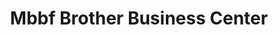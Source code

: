---
title: "Mbbf Brother Business Center"
url: /zwedru/mbbf-brother-business-center-dehsuah-street/
shop: Lebensmittel
---